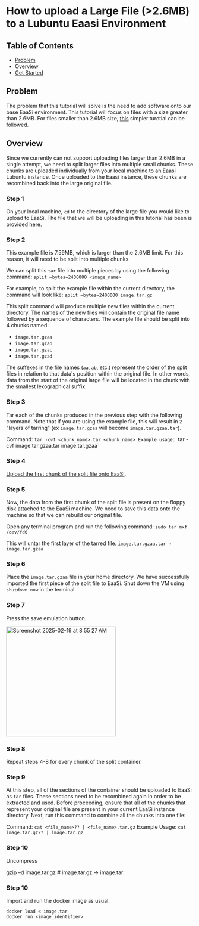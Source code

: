 # How to upload a Large File (>2.6MB) to a Lubuntu Eaasi Environment

## Table of Contents
- [Problem](#problem)
- [Overview](#overview)
- [Get Started](#step-1)

## Problem
The problem that this tutorial will solve is the need to add software onto our base EaaSi environment. This tutorial will focus on files with a size greater than 2.6MB. For files smaller than 2.6MB size, [this](./uploading-small-files.md)  simpler turotial can be followed. 

## Overview
Since we currently can not support uploading files larger than 2.6MB in a single attempt, we need to split larger files into multiple small chunks. These chunks are uploaded individually from your local machine to an Eaasi Lubuntu instance. Once uploaded to the Eaasi instance, these chunks are recombined back into the large original file. 

### Step 1
On your local machine, `cd` to the directory of the large file you would like to upload to EaaSi. The file that we will be uploading in this tutorial has been is provided [here](./mpi-container/image.tar.gz).

### Step 2
This example file is 7.59MB, which is larger than the 2.6MB limit. For this reason, it will need to be split into multiple chunks. 

We can split this `tar` file into multiple pieces by using the following command: 
`split –bytes=2400000 <image_name>​`

For example, to split the example file within the current directory, the command will look like: 
`split –bytes=2400000 image.tar.gz`

This split command will produce multiple new files within the current directory. The names of the new files will contain the original file name followed by a sequence of characters. The example file should be split into 4 chunks named: 

- `image.tar.gzaa`
- `image.tar.gzab`
- `image.tar.gzac`
- `image.tar.gzad`

The suffexes in the file names (`aa`, `ab`, etc.) represent the order of the split files in relation to that data's position within the original file. In other words, data from the start of the original large file will be located in the chunk with the smallest lexographical suffix. 

### Step 3
Tar each of the chunks produced in the previous step with the following command. Note that if you are using the example file, this will result in `2` "layers of tarring" (ex `image.tar.gzaa` will become `image.tar.gzaa.tar​​`). 

Command: `tar -cvf <chunk_name>.tar <chunk_name>
Example usage: `tar -cvf image.tar.gzaa.tar image.tar.gzaa`

### Step 4
[Upload the first chunk of the split file onto EaaSI](./uploading-small-files.md).

### Step 5
Now, the data from the first chunk of the split file is present on the floppy disk attached to the EaaSi machine. We need to save this data onto the machine so that we can rebuild our original file. 

Open any terminal program and run the following command: 
`sudo tar mxf /dev/fd0​​`

This will untar the first layer of the tarred file. 
`image.tar.gzaa.tar → image.tar.gzaa​​`

### Step 6
Place the `image.tar.gzaa​​` file in your home directory. We have successfully imported the first piece of the split file to EaaSi. Shut down the VM using `shutdown now` in the terminal. 

### Step 7
Press the save emulation button. 

<img width="295" alt="Screenshot 2025-02-19 at 8 55 27 AM" src="https://github.com/user-attachments/assets/f65a0979-366f-49c7-bef2-343b978c6d9f" />

### Step 8
Repeat steps 4-8 for every chunk of the split container. 

### Step 9
At this step, all of the sections of the container should be uploaded to EaaSi as `tar` files. These sections need to be recombined again in order to be extracted and used. Before proceeding, ensure that all of the chunks that represent your original file are present in your current EaaSi instance directory. Next, run this command to combine all the chunks into one file: 

Command: `cat <file_name>?? | <file_name>.tar.gz​`
Example Usage: `cat image.tar.gz?? | image.tar.gz​`

### Step 10
Uncompress 

gzip –d image.tar.gz # image.tar.gz → image.tar​

### Step 10
Import and run the docker image as usual:

```
docker load < image.tar​
docker run <image_identifier>​
```
